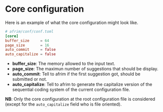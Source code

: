# Core configuration

Here is an example of what the core configuration might look like.

```toml
# afrim/conf/conf.toml
[core]
buffer_size     = 64
page_size       = 16
auto_commit     = false
auto_capitalize = false
```

- **buffer_size**: The memory allowed to the input text.
- **page_size**: The maximun number of suggestions that should be display.
- **auto_commit**: Tell to afrim if the first suggestion got, should be submitted or not.
- **auto_capitalize**: Tell to afrim to generate the capitalize version of the sequential coding system of the current configuration file.

**NB**: Only the core configuration at the root configuration file is considered (except for the `auto_capitalize` field who is file oriented).

